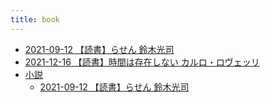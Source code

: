 ```yaml
---
title: book
---
```



- [2021-09-12 【読書】らせん 鈴木光司](./../../../../d/2021/09/12/【読書】らせん_鈴木光司.md)
- [2021-12-16 【読書】時間は存在しない カルロ・ロヴェッリ](./../../../../d/2021/12/16/【読書】時間は存在しない_カルロ・ロヴェッリ.md)
- [小説](./小説/index.md)
    - [2021-09-12 【読書】らせん 鈴木光司](./../../../../d/2021/09/12/【読書】らせん_鈴木光司.md)




